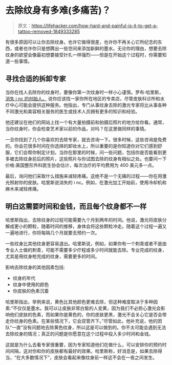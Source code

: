 # 去除纹身有多难(多痛苦)？

> 原文：<https://lifehacker.com/how-hard-and-painful-is-it-to-get-a-tattoo-removed-1849333285>

有很多原因可以让你去除纹身。也许它做得很差，也许你不再关心它所纪念的东西，或者也许你只是想腾出一些空间来添加新鲜的墨水。无论你的理由，想要去除纹身的欲望会像最初想要接受针扎一样强烈——但是在开始这个过程时，你需要知道一些事情。



## **寻找合适的拆卸专家**

当你在找人去除你的纹身时，要像你第一次纹身时一样小心谨慎。罗布·哈里斯， [消失 i nc 的创始人。](https://www.disappearinginc.com/about-laser-tattoo-removal-specialists/) 说你应该找一家你所在地区的专卖店，尽管皮肤科诊所和水疗中心可能会提供这种服务。他指出，专门从事纹身去除的激光专家将比从事各种不同激光和美容相关服务的医生或技术人员拥有更多的知识和经验。

他还建议在他们的网站上找一个有大量拍摄前和拍摄后照片的地方给你看。通常，当你纹身时，你会检查艺术家以前的作品，对吗？在这里做同样的事情。

一旦你找到了几个你喜欢的去除专家，就去咨询一下。很多时候，这些咨询是免费的。你会花很多时间在你选择的卸妆水上，所以重要的是你知道你对它们感到舒服，它们会帮你制定计划。当你在那里的时候，问一些问题，包括你是否能看到更多被去除纹身前后的照片，这些照片与你试图去除的纹身有相似之处。也要问一下价格:美国整形外科医生协会估计，每次治疗的平均费用为 400 美元多一点。

最后，询问他们采取什么措施来减轻疼痛。这绝不是一个无痛的过程——你在用激光照射你的皮肤。哈里斯说消失的 i nc。例如，在激光加工开始前，使用冷却机和麻木来减轻疼痛。

## **明白这需要时间和金钱，而且每个纹身都不一样**

哈里斯指出，去除纹身的过程可能需要九个月到两年的时间。他说，激光将皮肤分解成更小的颗粒，随着时间的推移，身体会将这些颗粒冲走。随着这个过程一遍又一遍地进行，你将每隔几个月就要去预约一次。

一些纹身比其他纹身更容易退出。哈里斯说，例如，如果你有一个刺青或者不是由专业人士做的刺青，可能不需要多少疗程或多少时间就能去除。专业完成的纹身，尤其是用纹身枪完成的纹身，需要更多的时间。

影响去除纹身的其他因素包括:

*   纹身的年代
*   纹身中使用的颜色
*   你皮肤的色素沉着

哈里斯指出，举例来说，黄色比其他颜色更难去除，但这种难度取决于多种因素:“不仅仅是墨水。我可以让皮肤非常白皙的人变黄，因为我们不必担心激光会影响他们皮肤的色素，而如果你是黄色的，你的皮肤更黑，激光不会关心它是否会带走你纹身的色素。在某些情况下，它会双管齐下。”尽管如此，他补充说，他的团队“一直”没有问题地去除黄色纹身，所以这是可以做到的。你不太可能会遇到无法去除纹身的情况；真正的问题是你愿意在这个过程中投入多少时间和金钱。

这就是为什么去看专家很重要，因为专家知道他们在做什么，可以安排你的预约时间间隔，这对你和你的皮肤都有最好的效果。哈里斯称，好消息是，如果去除得当，“在大多数情况下”，皮肤会看起来像纹身前一样这不会在一夜之间发生。